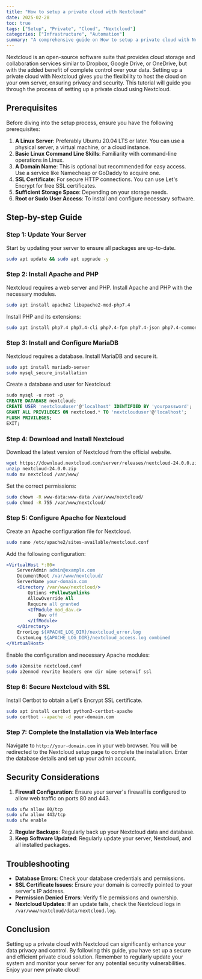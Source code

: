 ```yaml
---
title: "How to setup a private cloud with Nextcloud"
date: 2025-02-28
toc: true
tags: ["Setup", "Private", "Cloud", "Nextcloud"]
categories: ["Infrastructure", "Automation"]
summary: "A comprehensive guide on How to setup a private cloud with Nextcloud."
---
```


Nextcloud is an open-source software suite that provides cloud storage and collaboration services similar to Dropbox, Google Drive, or OneDrive, but with the added benefit of complete control over your data. Setting up a private cloud with Nextcloud gives you the flexibility to host the cloud on your own server, ensuring privacy and security. This tutorial will guide you through the process of setting up a private cloud using Nextcloud.

## Prerequisites

Before diving into the setup process, ensure you have the following prerequisites:

1. **A Linux Server**: Preferably Ubuntu 20.04 LTS or later. You can use a physical server, a virtual machine, or a cloud instance.
2. **Basic Linux Command Line Skills**: Familiarity with command-line operations in Linux.
3. **A Domain Name**: This is optional but recommended for easy access. Use a service like Namecheap or GoDaddy to acquire one.
4. **SSL Certificate**: For secure HTTP connections. You can use Let's Encrypt for free SSL certificates.
5. **Sufficient Storage Space**: Depending on your storage needs.
6. **Root or Sudo User Access**: To install and configure necessary software.

## Step-by-step Guide

### Step 1: Update Your Server

Start by updating your server to ensure all packages are up-to-date.

```bash
sudo apt update && sudo apt upgrade -y
```

### Step 2: Install Apache and PHP

Nextcloud requires a web server and PHP. Install Apache and PHP with the necessary modules.

```bash
sudo apt install apache2 libapache2-mod-php7.4
```

Install PHP and its extensions:

```bash
sudo apt install php7.4 php7.4-cli php7.4-fpm php7.4-json php7.4-common php7.4-mysql php7.4-zip php7.4-gd php7.4-mbstring php7.4-curl php7.4-xml php7.4-bz2 php7.4-intl php7.4-ldap php7.4-imap php7.4-apcu php7.4-redis php7.4-imagick php7.4-gmp
```

### Step 3: Install and Configure MariaDB

Nextcloud requires a database. Install MariaDB and secure it.

```bash
sudo apt install mariadb-server
sudo mysql_secure_installation
```

Create a database and user for Nextcloud:

```sql
sudo mysql -u root -p
CREATE DATABASE nextcloud;
CREATE USER 'nextclouduser'@'localhost' IDENTIFIED BY 'yourpassword';
GRANT ALL PRIVILEGES ON nextcloud.* TO 'nextclouduser'@'localhost';
FLUSH PRIVILEGES;
EXIT;
```

### Step 4: Download and Install Nextcloud

Download the latest version of Nextcloud from the official website.

```bash
wget https://download.nextcloud.com/server/releases/nextcloud-24.0.0.zip
unzip nextcloud-24.0.0.zip
sudo mv nextcloud /var/www/
```

Set the correct permissions:

```bash
sudo chown -R www-data:www-data /var/www/nextcloud/
sudo chmod -R 755 /var/www/nextcloud/
```

### Step 5: Configure Apache for Nextcloud

Create an Apache configuration file for Nextcloud.

```bash
sudo nano /etc/apache2/sites-available/nextcloud.conf
```

Add the following configuration:

```apache
<VirtualHost *:80>
    ServerAdmin admin@example.com
    DocumentRoot /var/www/nextcloud/
    ServerName your-domain.com
    <Directory /var/www/nextcloud/>
        Options +FollowSymlinks
        AllowOverride All
        Require all granted
        <IfModule mod_dav.c>
            Dav off
        </IfModule>
    </Directory>
    ErrorLog ${APACHE_LOG_DIR}/nextcloud_error.log
    CustomLog ${APACHE_LOG_DIR}/nextcloud_access.log combined
</VirtualHost>
```

Enable the configuration and necessary Apache modules:

```bash
sudo a2ensite nextcloud.conf
sudo a2enmod rewrite headers env dir mime setenvif ssl
```

### Step 6: Secure Nextcloud with SSL

Install Certbot to obtain a Let's Encrypt SSL certificate.

```bash
sudo apt install certbot python3-certbot-apache
sudo certbot --apache -d your-domain.com
```

### Step 7: Complete the Installation via Web Interface

Navigate to `http://your-domain.com` in your web browser. You will be redirected to the Nextcloud setup page to complete the installation. Enter the database details and set up your admin account.

## Security Considerations

1. **Firewall Configuration**: Ensure your server's firewall is configured to allow web traffic on ports 80 and 443.

```bash
sudo ufw allow 80/tcp
sudo ufw allow 443/tcp
sudo ufw enable
```

2. **Regular Backups**: Regularly back up your Nextcloud data and database.
3. **Keep Software Updated**: Regularly update your server, Nextcloud, and all installed packages.

## Troubleshooting

- **Database Errors**: Check your database credentials and permissions.
- **SSL Certificate Issues**: Ensure your domain is correctly pointed to your server's IP address.
- **Permission Denied Errors**: Verify file permissions and ownership.
- **Nextcloud Updates**: If an update fails, check the Nextcloud logs in `/var/www/nextcloud/data/nextcloud.log`.

## Conclusion

Setting up a private cloud with Nextcloud can significantly enhance your data privacy and control. By following this guide, you have set up a secure and efficient private cloud solution. Remember to regularly update your system and monitor your server for any potential security vulnerabilities. Enjoy your new private cloud!
